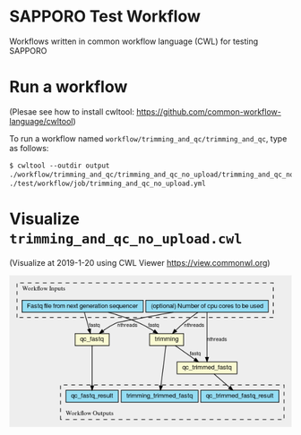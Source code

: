 # SAPPORO Test Workflow

Workflows written in common workflow language (CWL) for testing SAPPORO

# Run a workflow

(Plesae see how to install cwltool: https://github.com/common-workflow-language/cwltool)

To run a workflow named `workflow/trimming_and_qc/trimming_and_qc`, type as follows:

```shell
$ cwltool --outdir output ./workflow/trimming_and_qc/trimming_and_qc_no_upload/trimming_and_qc_no_upload.cwl ./test/workflow/job/trimming_and_qc_no_upload.yml
```

# Visualize `trimming_and_qc_no_upload.cwl`

(Visualize at 2019-1-20 using CWL Viewer https://view.commonwl.org)

[![trimming_and_qc_no_upload.cwl](https://github.com/ddbj/SAPPORO_test_workflow/blob/master/fig/graph.png "trimming_and_qc_no_upload.cwl")](https://view.commonwl.org/workflows/github.com/ddbj/SAPPORO_test_workflow/blob/master/workflow/trimming-and-qc/trimming-and-qc-no-upload/trimming-and-qc-no-upload.cwl)
